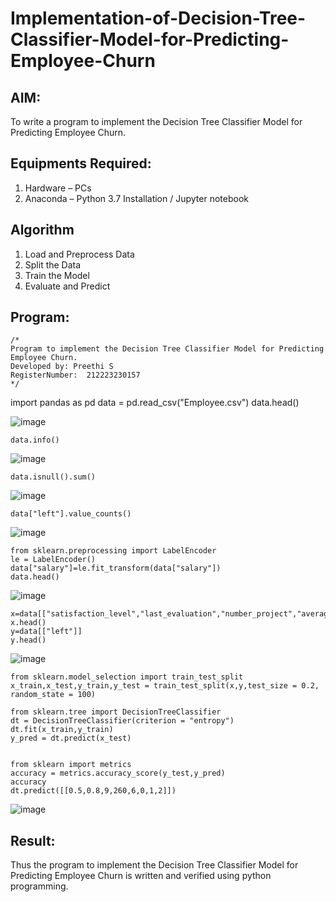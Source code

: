 # Implementation-of-Decision-Tree-Classifier-Model-for-Predicting-Employee-Churn

## AIM:
To write a program to implement the Decision Tree Classifier Model for Predicting Employee Churn.

## Equipments Required:
1. Hardware – PCs
2. Anaconda – Python 3.7 Installation / Jupyter notebook

## Algorithm
1. Load and Preprocess Data
2. Split the Data
3. Train the Model
4. Evaluate and Predict

## Program:
```
/*
Program to implement the Decision Tree Classifier Model for Predicting Employee Churn.
Developed by: Preethi S
RegisterNumber:  212223230157
*/
```
import pandas as pd
data = pd.read_csv("Employee.csv")
data.head()

![image](https://github.com/user-attachments/assets/df6bf877-1829-4c05-ad9b-27a4d44d4d6f)
```
data.info()
```
![image](https://github.com/user-attachments/assets/f56d7d58-5c54-497b-81a0-62e212a64232)

```
data.isnull().sum()
```
![image](https://github.com/user-attachments/assets/3417e7f9-9324-4282-923c-daac2d2da302)

```
data["left"].value_counts()
```

![image](https://github.com/user-attachments/assets/2abdffe0-176e-4298-b216-44cfdafb3c6c)

```
from sklearn.preprocessing import LabelEncoder 
le = LabelEncoder()
data["salary"]=le.fit_transform(data["salary"])
data.head()
```

![image](https://github.com/user-attachments/assets/2458940f-f614-42a7-9b6f-df617f7e7b7c)

```
x=data[["satisfaction_level","last_evaluation","number_project","average_montly_hours","time_spend_company","Work_accident","promotion_last_5years","salary"]]
x.head()
y=data[["left"]]
y.head()
```
![image](https://github.com/user-attachments/assets/edf8fbd5-7aa2-4beb-b819-876b02f2fa39)

```
from sklearn.model_selection import train_test_split
x_train,x_test,y_train,y_test = train_test_split(x,y,test_size = 0.2, random_state = 100)

from sklearn.tree import DecisionTreeClassifier
dt = DecisionTreeClassifier(criterion = "entropy")
dt.fit(x_train,y_train)
y_pred = dt.predict(x_test)


from sklearn import metrics
accuracy = metrics.accuracy_score(y_test,y_pred)
accuracy
dt.predict([[0.5,0.8,9,260,6,0,1,2]])
```
![image](https://github.com/user-attachments/assets/ffbaaf56-03cd-45fb-a402-d49202e39e7e)



## Result:
Thus the program to implement the  Decision Tree Classifier Model for Predicting Employee Churn is written and verified using python programming.

